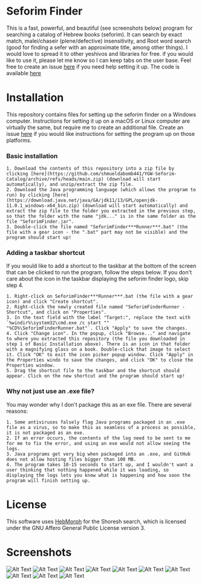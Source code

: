 # Seforim Finder


This is a fast, powerful, and beautiful (see screenshots below) program for searching a catalog of Hebrew books (seforim). It can search by exact match, malei/chaseir (plene/defective) insensitivity, and Root word search (good for finding a sefer with an approximate title, among other things). I would love to spread it to other yeshivos and libraries for free. if you would like to use it, please let me know so I can keep tabs on the user base. Feel free to create an issue [here](https://github.com/shmueldabomb441/YGW-Seforim-Catalog/issues/new/choose) if you need help setting it up. The code is available [here](https://github.com/shmueldabomb441/SeforimCatalog)

# Installation 
This repository contains files for setting up the seforim finder on a Windows computer. Instructions for setting it up on a macOS or Linux computer are virtually the same, but require me to create an additional file. Create an issue [here](https://github.com/shmueldabomb441/YGW-Seforim-Catalog/issues/new/choose) if you would like instructions for setting the program up on those platforms.

### Basic installation 
    1. Download the contents of this repository into a zip file by clicking [here](https://github.com/shmueldabomb441/YGW-Seforim-Catalog/archive/refs/heads/main.zip) (download will start automatically), and unzip/extract the zip file.
    2. Download the Java programming language (which allows the program to run) by clicking [here](https://download.java.net/java/GA/jdk11/13/GPL/openjdk-11.0.1_windows-x64_bin.zip) (download will start automatically) and extract the zip file to the folder you extracted in the previous step, so that the folder with the name "jdk..." is in the same folder as the file "SeforimFinder.jar".
    3. Double-click the file named "SeforimFinder***Runner***.bat" (the file with a gear icon - the ".bat" part may not be visible) and the program should start up!

### Adding a taskbar shortcut

If you would like to add a shortcut to the taskbar at the bottom of the screen that can be clicked to run the program, follow the steps below. If you don't care about the icon in the taskbar displaying the seforim finder logo, skip step 4.

    1. Right-click on SeforimFinder***Runner***.bat (the file with a gear icon) and click "Create shortcut".
    2. Right-click the newly created file named "SeforimFinderRunner - Shortcut", and click on "Properties".
    3. In the text field with the label "Target:", replace the text with `%windir%\system32\cmd.exe /c start "" "%CD%\SeforimFinderRunner.bat"`. Click "Apply" to save the changes.
    4. Click "Change icon". In the popup, click "Browse..." and navigate to where you extracted this repository (the file you downloaded in step 1 of Basic Installation above). There is an icon in that folder with a magnifying glass on a book. Double-click that image to select it. Click "OK" to exit the icon picker popup window. Click "Apply" in the Properties windo to save the changes, and click "OK" to close the Properties window.
    5. Drag the shortcut file to the taskbar and the shortcut should appear. Click on the new shortcut and the program should start up!

### Why not just use an .exe file?
You may wonder why I don't package this as an exe file. There are several reasons:
    
    1. Some antiviruses falsely flag Java programs packaged in an .exe file as a virus, so to make this as seamless of a process as possible, it is not packaged as an exe.
    2. If an error occurs, the contents of the log need to be sent to me for me to fix the error, and using an exe would not allow seeing the logs.
    3. Java programs get very big when packaged into an .exe, and GitHub does not allow hosting files bigger than 100 MB.
    4. The program takes 10-15 seconds to start up, and I wouldn't want a user thinking that nothing happened while it was loading, so displaying the logs lets you know what is happening and how soon the program will finish setting up.

# License 
This software uses [HebMorph](https://github.com/synhershko/HebMorph) for the Shoresh search, which is licensed under the GNU Affero General Public License version 3.

# Screenshots

![Alt Text](https://raw.github.com/shmueldabomb441/SeforimCatalog/master/ScreenshotProgramFrontPage.png)
![Alt Text](https://raw.github.com/shmueldabomb441/SeforimCatalog/master/ScreenshotRootWordSearchOptions.png)
![Alt Text](https://raw.github.com/shmueldabomb441/SeforimCatalog/master/ScreenshotRootWordSearchExample.png)
![Alt Text](https://raw.github.com/shmueldabomb441/SeforimCatalog/master/ScreenshotMaleiChaseirInsensitive.png)
![Alt Text](https://raw.github.com/shmueldabomb441/SeforimCatalog/master/ScreenshotSeforimByCriteria.png)
![Alt Text](https://raw.github.com/shmueldabomb441/SeforimCatalog/master/ScreenshotAuthors.png)
![Alt Text](https://raw.github.com/shmueldabomb441/SeforimCatalog/master/ScreenshotCategories.png)
![Alt Text](https://raw.github.com/shmueldabomb441/SeforimCatalog/master/ScreenshotShelves.png)
![Alt Text](https://raw.github.com/shmueldabomb441/SeforimCatalog/master/ScreenshotTips.png)
![Alt Text](https://raw.github.com/shmueldabomb441/SeforimCatalog/master/ScreenshotHelp.png)
